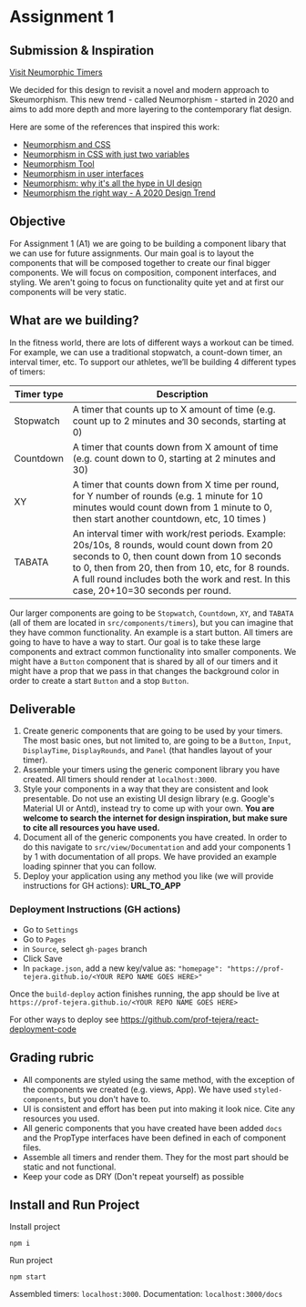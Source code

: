 # Assignment 1

## Submission & Inspiration

[Visit Neumorphic Timers](https://prof-tejera.github.io/assignment-1-DoryAzar/)

We decided for this design to revisit a novel and modern approach to Skeumorphism. This new trend - called Neumorphism - started in 2020 and aims to add more depth and more layering to the contemporary flat design.

Here are some of the references that inspired this work:
+ [Neumorphism and CSS](https://css-tricks.com/neumorphism-and-css/)
+ [Neumorphism in CSS with just two variables](https://dev.to/aritik/neumorphism-in-css-with-just-two-variables-2p30)
+ [Neumorphism Tool](https://neumorphism.io)
+ [Neumorphism in user interfaces](https://uxdesign.cc/neumorphism-in-user-interfaces-b47cef3bf3a6)
+ [Neumorphism: why it's all the hype in UI design](https://www.justinmind.com/blog/neumorphism-ui/)
+ [Neumorphism the right way -  A 2020 Design Trend](https://artofofiare.medium.com/neumorphism-the-right-way-a-2020-design-trend-386e6a09040a)

## Objective

For Assignment 1 (A1) we are going to be building a component libary that we can use for future assignments. Our main goal is to layout the components that will be composed together to create our final bigger components. We will focus on composition, component interfaces, and styling. We aren't going to focus on functionality quite yet and at first our components will be very static.

## What are we building?

In the fitness world, there are lots of different ways a workout can be timed. For example, we can use a traditional stopwatch, a count-down timer, an interval timer, etc. To support our athletes, we’ll be building 4 different types of timers:

| Timer type | Description                                                                                                                                                                                                                                                                               |
| ---------- | ----------------------------------------------------------------------------------------------------------------------------------------------------------------------------------------------------------------------------------------------------------------------------------------- |
| Stopwatch  | A timer that counts up to X amount of time (e.g. count up to 2 minutes and 30 seconds, starting at 0)                                                                                                                                                                                     |
| Countdown  | A timer that counts down from X amount of time (e.g. count down to 0, starting at 2 minutes and 30)                                                                                                                                                                                       |
| XY         | A timer that counts down from X time per round, for Y number of rounds (e.g. 1 minute for 10 minutes would count down from 1 minute to 0, then start another countdown, etc, 10 times )                                                                                                   |
| TABATA     | An interval timer with work/rest periods. Example: 20s/10s, 8 rounds, would count down from 20 seconds to 0, then count down from 10 seconds to 0, then from 20, then from 10, etc, for 8 rounds. A full round includes both the work and rest. In this case, 20+10=30 seconds per round. |

Our larger components are going to be `Stopwatch`, `Countdown`, `XY`, and `TABATA` (all of them are located in `src/components/timers`), but you can imagine that they have common functionality. An example is a start button. All timers are going to have to have a way to start. Our goal is to take these large components and extract common functionality into smaller components. We might have a `Button` component that is shared by all of our timers and it might have a prop that we pass in that changes the background color in order to create a start `Button` and a stop `Button`.

## Deliverable

1. Create generic components that are going to be used by your timers. The most basic ones, but not limited to, are going to be a `Button`, `Input`, `DisplayTime`, `DisplayRounds`, and `Panel` (that handles layout of your timer).
2. Assemble your timers using the generic component library you have created. All timers should render at `localhost:3000`.
3. Style your components in a way that they are consistent and look presentable. Do not use an existing UI design library (e.g. Google's Material UI or Antd), instead try to come up with your own. **You are welcome to search the internet for design inspiration, but make sure to cite all resources you have used.**
4. Document all of the generic components you have created. In order to do this navigate to `src/view/Documentation` and add your components 1 by 1 with documentation of all props. We have provided an example loading spinner that you can follow.
5. Deploy your application using any method you like (we will provide instructions for GH actions): **URL_TO_APP**

### Deployment Instructions (GH actions)

- Go to `Settings`
- Go to `Pages`
- in `Source`, select `gh-pages` branch
- Click Save
- In `package.json`, add a new key/value as: `"homepage": "https://prof-tejera.github.io/<YOUR REPO NAME GOES HERE>"`

Once the `build-deploy` action finishes running, the app should be live
at `https://prof-tejera.github.io/<YOUR REPO NAME GOES HERE>`

For other ways to deploy see https://github.com/prof-tejera/react-deployment-code

## Grading rubric

- All components are styled using the same method, with the exception of the components we created (e.g. views, App). We have used `styled-components`, but you don't have to.
- UI is consistent and effort has been put into making it look nice. Cite any resources you used.
- All generic components that you have created have been added `docs` and the PropType interfaces have been defined in each of component files.
- Assemble all timers and render them. They for the most part should be static and not functional.
- Keep your code as DRY (Don't repeat yourself) as possible

## Install and Run Project

Install project

```
npm i
```

Run project

```
npm start
```

Assembled timers: `localhost:3000`. Documentation: `localhost:3000/docs`
